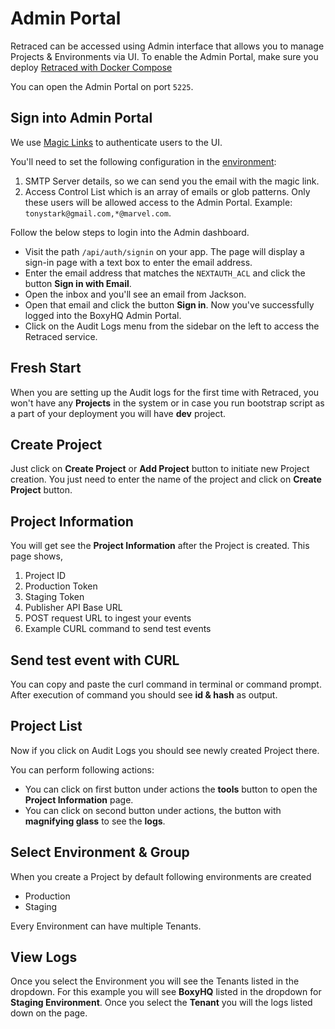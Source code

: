 # Admin Portal

Retraced can be accessed using Admin interface that allows you to manage Projects & Environments via UI. To enable the Admin Portal, make sure you deploy [Retraced with Docker Compose](../retraced/self-host/docker.md)

You can open the Admin Portal on port `5225`.

## Sign into Admin Portal

We use [Magic Links](https://next-auth.js.org/providers/email) to authenticate users to the UI.

You'll need to set the following configuration in the [environment](../jackson/deploy/env-variables.md#admin-ui-configuration):

1. SMTP Server details, so we can send you the email with the magic link.
2. Access Control List which is an array of emails or glob patterns. Only these users will be allowed access to the Admin Portal. Example: `tonystark@gmail.com,*@marvel.com`.

Follow the below steps to login into the Admin dashboard.

- Visit the path `/api/auth/signin` on your app. The page will display a sign-in page with a text box to enter the email address.
- Enter the email address that matches the `NEXTAUTH_ACL` and click the button **Sign in with Email**.
- Open the inbox and you'll see an email from Jackson.
- Open that email and click the button **Sign in**. Now you've successfully logged into the BoxyHQ Admin Portal.
- Click on the Audit Logs menu from the sidebar on the left to access the Retraced service.

## Fresh Start

When you are setting up the Audit logs for the first time with Retraced, you won't have any **Projects** in the system or in case you run bootstrap script as a part of your deployment you will have **dev** project.

## Create Project

Just click on **Create Project** or **Add Project** button to initiate new Project creation.
You just need to enter the name of the project and click on **Create Project** button.

## Project Information

You will get see the **Project Information** after the Project is created.
This page shows,

1. Project ID
2. Production Token
3. Staging Token
4. Publisher API Base URL
5. POST request URL to ingest your events
6. Example CURL command to send test events

## Send test event with CURL

You can copy and paste the curl command in terminal or command prompt.
After execution of command you should see **id & hash** as output.

## Project List

Now if you click on Audit Logs you should see newly created Project there.

You can perform following actions:

- You can click on first button under actions the **tools** button to open the **Project Information** page.
- You can click on second button under actions, the button with **magnifying glass** to see the **logs**.

## Select Environment & Group

When you create a Project by default following environments are created

- Production
- Staging

Every Environment can have multiple Tenants.

## View Logs

Once you select the Environment you will see the Tenants listed in the dropdown.
For this example you will see **BoxyHQ** listed in the dropdown for **Staging Environment**.
Once you select the **Tenant** you will the logs listed down on the page.